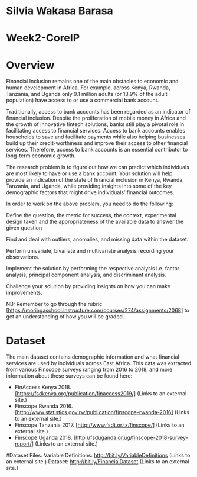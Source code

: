 # Silvia Wakasa Barasa
# Week2-CoreIP
# Overview
Financial Inclusion remains one of the main obstacles to economic and human development in Africa. For example, across Kenya, Rwanda, Tanzania, and Uganda only 9.1 million adults (or 13.9% of the adult population) have access to or use a commercial bank account.

Traditionally, access to bank accounts has been regarded as an indicator of financial inclusion. Despite the proliferation of mobile money in Africa and the growth of innovative fintech solutions, banks still play a pivotal role in facilitating access to financial services. Access to bank accounts enables households to save and facilitate payments while also helping businesses build up their credit-worthiness and improve their access to other financial services. Therefore, access to bank accounts is an essential contributor to long-term economic growth.

The research problem is to figure out how we can predict which individuals are most likely to have or use a bank account. Your solution will help provide an indication of the state of financial inclusion in Kenya, Rwanda, Tanzania, and Uganda, while providing insights into some of the key demographic factors that might drive individuals’ financial outcomes.

In order to work on the above problem, you need to do the following:

Define the question, the metric for success, the context, experimental design taken and the appropriateness of the available data to answer the given question

Find and deal with outliers, anomalies, and missing data within the dataset.

Perform univariate, bivariate and multivariate analysis recording your observations.

Implement the solution by performing the respective analysis i.e. factor analysis, principal component analysis, and discriminant analysis.

Challenge your solution by providing insights on how you can make improvements.

NB: Remember to go through the rubric [https://moringaschool.instructure.com/courses/274/assignments/2068] to get an understanding of how you will be graded.

# Dataset
The main dataset contains demographic information and what financial services are used by individuals across East Africa. This data was extracted from various Finscope surveys ranging from 2016 to 2018, and more information about these surveys can be found here:

- FinAccess Kenya 2018. [https://fsdkenya.org/publication/finaccess2019/] (Links to an external site.) 
- Finscope Rwanda 2016. [http://www.statistics.gov.rw/publication/finscope-rwanda-2016] (Links to an external site.) 
- Finscope Tanzania 2017. [http://www.fsdt.or.tz/finscope/] (Links to an external site.) 
- Finscope Uganda 2018. [http://fsduganda.or.ug/finscope-2018-survey-report/] (Links to an external site.)

#Dataset Files:
Variable Definitions: http://bit.ly/VariableDefinitions (Links to an external site.) Dataset: http://bit.ly/FinancialDataset (Links to an external site.)

